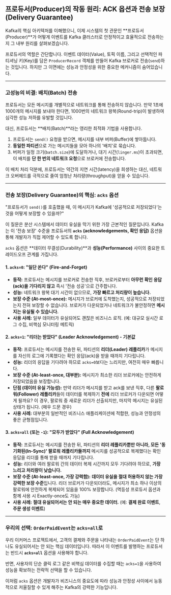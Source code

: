 ## 프로듀서(Producer)의 작동 원리: ACK 옵션과 전송 보장(Delivery Guarantee)

Kafka의 핵심 아키텍처를 이해했으니, 이제 시스템의 첫 관문인 **프로듀서(Producer)**가 어떻게 이벤트를 Kafka 클러스터로 안정적이고 효율적으로 전송하는지 그 내부 원리를 살펴보겠습니다.

프로듀서의 역할은 간단합니다. 이벤트 데이터(Value), 토픽 이름, 그리고 선택적인 파티셔닝 키(Key)를 담은 `ProducerRecord` 객체를 만들어 Kafka 브로커로 전송(`send`)하는 것입니다. 하지만 그 이면에는 성능과 안정성을 위한 중요한 메커니즘이 숨어있습니다.

---

### 고성능의 비결: 배치(Batch) 전송

프로듀서는 모든 메시지를 개별적으로 네트워크를 통해 전송하지 않습니다. 만약 1초에 1000개의 메시지를 보내야 한다면, 1000번의 네트워크 왕복(Round-trip)이 발생하여 심각한 성능 저하를 유발할 것입니다.

대신, 프로듀서는 **배치(Batch)**라는 영리한 최적화 기법을 사용합니다.

1.  프로듀서는 `send()` 요청을 받으면, 메시지를 내부 버퍼(Buffer)에 쌓아둡니다.
2.  **동일한 파티션**으로 가는 메시지들을 모아 하나의 '배치'로 묶습니다.
3.  버퍼가 일정 크기(`batch.size`)에 도달하거나, 대기 시간(`linger.ms`)이 초과되면, 이 배치를 **단 한 번의 네트워크 요청**으로 브로커에 전송합니다.

이 배치 처리 덕분에, 프로듀서는 약간의 지연 시간(latency)을 희생하는 대신, 네트워크 오버헤드를 극적으로 줄여 엄청난 처리량(throughput)을 얻을 수 있습니다.

---

### 전송 보장(Delivery Guarantee)의 핵심: `acks` 옵션

"프로듀서가 `send()`를 호출했을 때, 이 메시지가 Kafka에 '성공적으로 저장되었다'는 것을 어떻게 보장할 수 있을까?"

이 질문은 분산 시스템에서 데이터 유실을 막기 위한 가장 근본적인 질문입니다. Kafka는 이 '전송 보장' 수준을 프로듀서의 **`acks` (acknowledgements, 확인 응답)** 옵션을 통해 개발자가 직접 제어할 수 있도록 합니다.

`acks` 옵션은 **데이터 무결성(Durability)**과 **성능(Performance)** 사이의 중요한 트레이드오프 관계를 가집니다.

#### 1. `acks=0`: "일단 쏜다" (Fire-and-Forget)

* **동작:** 프로듀서는 메시지를 브로커로 전송한 직후, 브로커로부터 **아무런 확인 응답(ack)을 기다리지 않고** 즉시 '전송 성공'으로 간주합니다.
* **성능:** 네트워크 왕복 대기 시간이 없으므로, **가장 빠르고 처리량이 높습니다.**
* **보장 수준 (At-most-once):** 메시지가 브로커에 도착했는지, 성공적으로 저장되었는지 전혀 보장할 수 없습니다. 브로커가 다운되었거나 네트워크가 불안정하면 **메시지는 유실될 수 있습니다.**
* **사용 사례:** 일부 데이터가 유실되어도 괜찮은 비즈니스 로직. (예: 대규모 실시간 로그 수집, 비핵심 모니터링 메트릭)

#### 2. `acks=1`: "리더는 받았다" (Leader Acknowledgement) - **기본값**

* **동작:** 프로듀서는 메시지를 전송한 뒤, 파티션의 **리더(Leader) 레플리카**가 메시지를 자신의 로그에 기록했다는 확인 응답(ack)을 받을 때까지 기다립니다.
* **성능:** 리더의 응답을 기다려야 하므로 `acks=0`보다는 느리지만, 여전히 매우 빠릅니다.
* **보장 수준 (At-least-once, 대부분):** 메시지가 최소한 리더 브로커에는 안전하게 저장되었음을 보장합니다.
* **단점 (데이터 유실 가능성):** 만약 리더가 메시지를 받고 ack를 보낸 직후, 다른 **팔로워(Follower) 레플리카**들이 데이터를 복제하기 **전에** 리더 브로커가 다운되면 어떻게 될까요? 이 경우, 팔로워 중 새로운 리더가 선출되지만, 마지막 메시지는 유실된 상태가 됩니다. (매우 드문 경우)
* **사용 사례:** 대부분의 일반적인 비즈니스 애플리케이션에 적합한, 성능과 안정성의 좋은 균형점입니다.

#### 3. `acks=all` (또는 `-1`): "모두가 받았다" (Full Acknowledgement)


* **동작:** 프로듀서는 메시지를 전송한 뒤, 파티션의 **리더 레플리카뿐만 아니라, 모든 '동기화된(In-Sync)' 팔로워 레플리카들까지** 메시지를 성공적으로 복제했다는 확인 응답을 리더를 통해 받을 때까지 기다립니다.
* **성능:** 리더와 여러 팔로워 간의 데이터 복제 시간까지 모두 기다려야 하므로, **가장 느리고 처리량이 낮습니다.**
* **보장 수준 (At-least-once, 가장 강력함):** **데이터 유실을 절대 허용하지 않는 가장 강력한 보장 수준**입니다. 리더 브로커가 다운되더라도, 메시지가 최소 하나 이상의 팔로워에 안전하게 복제되어 있음을 100% 보장합니다. (멱등성 프로듀서 옵션과 함께 사용 시 Exactly-once도 가능)
* **사용 사례:** **절대 유실되어서는 안 되는 매우 중요한 데이터.** (예: **결제 완료 이벤트**, **주문 생성 이벤트**)

---

### 우리의 선택: `OrderPaidEvent`는 `acks=all`로

우리 이커머스 프로젝트에서, 고객의 결제와 주문을 나타내는 `OrderPaidEvent`는 단 하나도 유실되어서는 안 되는 핵심 데이터입니다. 따라서 이 이벤트를 발행하는 프로듀서는 반드시 **`acks=all`** 옵션을 사용해야 합니다.

반면, 사용자의 단순 클릭 로그 같은 비핵심 데이터를 수집할 때는 `acks=1`을 사용하여 성능을 확보하는 전략적 선택을 할 수 있습니다.

이처럼 `acks` 옵션은 개발자가 비즈니스의 중요도에 따라 성능과 안정성 사이에서 능동적으로 저울질할 수 있게 해주는 Kafka의 강력한 기능입니다.
